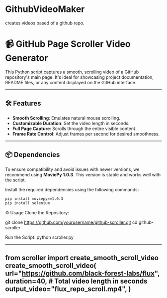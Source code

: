# GithubVideoMaker
creates videos based of a github repo.
# 📹 GitHub Page Scroller Video Generator

This Python script captures a smooth, scrolling video of a GitHub repository's main page. It's ideal for showcasing project documentation, README files, or any content displayed on the GitHub interface.

---

## 🛠️ Features

- **Smooth Scrolling**: Emulates natural mouse scrolling.
- **Customizable Duration**: Set the video length in seconds.
- **Full Page Capture**: Scrolls through the entire visible content.
- **Frame Rate Control**: Adjust frames per second for desired smoothness.

---

## 📦 Dependencies

To ensure compatibility and avoid issues with newer versions, we recommend using **MoviePy 1.0.3**. This version is stable and works well with the script.

Install the required dependencies using the following commands:

```bash
pip install moviepy==1.0.3
pip install selenium
```

⚙️ Usage
Clone the Repository:

git clone https://github.com/yourusername/github-scroller.git
cd github-scroller

Run the Script:
python scroller.py

-------
from scroller import create_smooth_scroll_video
create_smooth_scroll_video(
    url="https://github.com/black-forest-labs/flux",
    duration=40,  # Total video length in seconds
    output_video="flux_repo_scroll.mp4",
)
-----
